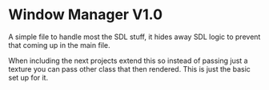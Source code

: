 # Window Manager V1.0
A simple file to handle most the SDL stuff, it hides away SDL logic to prevent that coming up in the main file.

When including the next projects extend this so instead of passing just a texture you can pass other class that then 
rendered. This is just the basic set up for it.